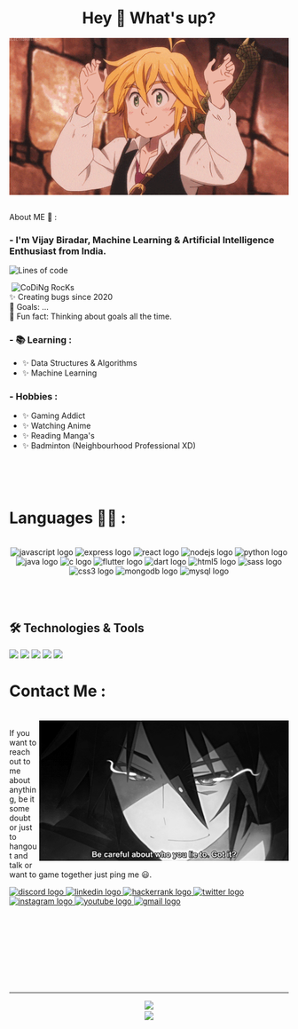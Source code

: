 
<h1 align="center">Hey 👋 What's up?</h1>

<div align="center">
<img hight="300" width="700" alt="GIF" align="center" src="https://github.com/iam-kira/iam-kira/blob/main/Konichiwa.gif">
</div>
<br clear="both">

<!-- <div align="left"> -->
<!-- <p align="left">My name is <b><em>Vijay Biradar</em></b> and I'm a skilled programmer from India.</p> -->
  
<!-- ![Profile Views](http://img.shields.io/badge/Profile%20Views-126-blue) -->

<!-- <div align="right"> -->
  

<!--   </div> -->

  About ME 💬 :

### - I'm Vijay Biradar, Machine Learning & Artificial Intelligence Enthusiast from India.
![Lines of code](https://img.shields.io/badge/From%20Hello%20World%20I%27ve%20Written-50%20Thousand%20lines%20of%20code-blue)
  
<img src="https://github.com/SP-XD/SP-XD/blob/main/images/dev-working_rounded.gif?raw=true" href="https://github.com/sp-xd" alt="CoDiNg RocKs" align="right" width="500"/>
<!-- <img hight="400" width="500" alt="GIF" align="right" src="https://github.com/Xx-Ashutosh-xX/Xx-Ashutosh-xX/blob/master/assets/1936.gif"> -->

<p align="left">✨ Creating bugs since 2020<br>🎯 Goals: ...<br>🎲 Fun fact: Thinking about goals all the time.</p>

### - 📚 Learning :
- ✨ Data Structures & Algorithms
- ✨ Machine Learning

### - Hobbies : 
- ✨ Gaming Addict
- ✨ Watching Anime
- ✨ Reading Manga's
- ✨ Badminton (Neighbourhood Professional XD)

</br>
</br>
</br>
<!-- <h2 align="left">About me</h2> -->

# Languages 👨‍💻 :
</br>
<div align="center">
  
  <img src="https://cdn.jsdelivr.net/gh/devicons/devicon/icons/javascript/javascript-original.svg" height="40" width="52" alt="javascript logo"  />
  <img src="https://cdn.jsdelivr.net/gh/devicons/devicon/icons/express/express-original.svg" height="40" width="52" alt="express logo"  />
  <img src="https://cdn.jsdelivr.net/gh/devicons/devicon/icons/react/react-original.svg" height="40" width="52" alt="react logo"  />
  <img src="https://cdn.jsdelivr.net/gh/devicons/devicon/icons/nodejs/nodejs-original.svg" height="40" width="52" alt="nodejs logo"  />
  <img src="https://cdn.jsdelivr.net/gh/devicons/devicon/icons/python/python-original.svg" height="40" width="52" alt="python logo"  />
  <img src="https://cdn.jsdelivr.net/gh/devicons/devicon/icons/java/java-original.svg" height="40" width="52" alt="java logo"  />
  <img src="https://cdn.jsdelivr.net/gh/devicons/devicon/icons/c/c-original.svg" height="40" width="52" alt="c logo"  />
  <img src="https://cdn.jsdelivr.net/gh/devicons/devicon/icons/flutter/flutter-original.svg" height="40" width="52" alt="flutter logo"  />
  <img src="https://cdn.jsdelivr.net/gh/devicons/devicon/icons/dart/dart-original.svg" height="40" width="52" alt="dart logo"  />
  <img src="https://cdn.jsdelivr.net/gh/devicons/devicon/icons/html5/html5-original.svg" height="40" width="52" alt="html5 logo"  />
  <img src="https://cdn.jsdelivr.net/gh/devicons/devicon/icons/sass/sass-original.svg" height="40" width="52" alt="sass logo"  />
  <img src="https://cdn.jsdelivr.net/gh/devicons/devicon/icons/css3/css3-original.svg" height="40" width="52" alt="css3 logo"  />
  <img src="https://cdn.jsdelivr.net/gh/devicons/devicon/icons/mongodb/mongodb-original.svg" height="40" width="52" alt="mongodb logo"  />
  <img src="https://cdn.jsdelivr.net/gh/devicons/devicon/icons/mysql/mysql-original.svg" height="40" width="52" alt="mysql logo"  />
</div>

</br>
</br>
</br>

<!-- <h2 align="left">I code with</h2> -->

###



###
## 🛠 Technologies & Tools


![](https://img.shields.io/badge/OS-Linux-informational?style=flat&logo=linux&logoColor=white&color=voilet)
![](https://img.shields.io/badge/Editor-VS_Code-informational?style=flat&logo=visual-studio-code&logoColor=white&color=voilet)
![](https://img.shields.io/badge/Tools-Docker-informational?style=flat&logo=docker&logoColor=white&color=voilet)
![](https://img.shields.io/badge/Tools-Kubernetes-informational?style=flat&logo=kubernetes&logoColor=white&color=voilet)
![](https://img.shields.io/badge/Shell-Bash-informational?style=flat&logo=gnu-bash&logoColor=white&color=voilet)
<!-- ![](https://img.shields.io/badge/Code-Python-informational?style=flat&logo=python&logoColor=black&color=voilet)
![](https://img.shields.io/badge/Code-JavaScript-informational?style=flat&logo=javascript&logoColor=black&color=voilet8)
![](https://img.shields.io/badge/Code-React-informational?style=flat&logo=react&logoColor=black&color=voilet) -->

<!-- ![](https://img.shields.io/badge/Tools-PostgreSQL-informational?style=flat&logo=postgresql&logoColor=white&color=6aa6f8) -->


# Contact Me :

<p>
 </br>


<img hight="320" width="450" align="right" alt="GIF" src="https://github.com/iam-kira/iam-kira/blob/main/Contactme.gif">


If you want to reach out to me about anything, be it some doubt or just to hangout and talk or want to game together just ping me 😃.

<div align="left">
  <a href="https://discord.com/channels/@me" target="_blank">
    <img src="https://raw.githubusercontent.com/maurodesouza/profile-readme-generator/master/src/assets/icons/social/discord/default.svg" width="52" height="40" alt="discord logo"  />
  </a>
  <a href="https://www.linkedin.com/in/vijay-biradar-1a2276164/" target="_blank">
    <img src="https://raw.githubusercontent.com/maurodesouza/profile-readme-generator/master/src/assets/icons/social/linkedin/default.svg" width="52" height="40" alt="linkedin logo"  />
  </a>
  <a href="https://www.hackerrank.com/Itadori_Yuuji" target="_blank">
    <img src="https://raw.githubusercontent.com/maurodesouza/profile-readme-generator/master/src/assets/icons/social/hackerrank/default.svg" width="52" height="40" alt="hackerrank logo"  />
  </a>
  <a href="https://twitter.com/Luoyfer" target="_blank">
    <img src="https://raw.githubusercontent.com/maurodesouza/profile-readme-generator/master/src/assets/icons/social/twitter/default.svg" width="52" height="40" alt="twitter logo"  />
  </a>
  <a href="https://www.instagram.com/vijayybiradar/" target="_blank">
    <img src="https://raw.githubusercontent.com/maurodesouza/profile-readme-generator/master/src/assets/icons/social/instagram/default.svg" width="52" height="40" alt="instagram logo"  />
  </a>
  <a href="https://www.youtube.com/channel/UCiQjz_dDcweAaFMQxhGN6pA" target="_blank">
    <img src="https://raw.githubusercontent.com/maurodesouza/profile-readme-generator/master/src/assets/icons/social/youtube/default.svg" width="52" height="40" alt="youtube logo"  />
  </a>
  <a href="vijaybiradar8273@gmail.com" target="_blank">
    <img src="https://raw.githubusercontent.com/maurodesouza/profile-readme-generator/master/src/assets/icons/social/gmail/default.svg" width="52" height="40" alt="gmail logo"  />
  </a>
</div>
 </p>
 

</br>
</br>
</br>
</br>
</br>
</br>
</br>

<!-- ## 🗂️ Highlight Projects -->


###
<div align="center" >
<hr></hr>

<img src="https://github.com/SP-XD/SP-XD/blob/main/images/dino_rounded.gif?raw=true" href="https://github.com/SP-XD" width="700"/>
<!-- <img height="120" alt="Thanks for visiting me" width="100%" src="https://raw.githubusercontent.com/BrunnerLivio/brunnerlivio/master/images/marquee.svg" /><br> -->
<!-- <img src="https://github.com/SP-XD/SP-XD/blob/main/images/this_page_is.gif?raw=true"  width="300"/> -->

</div>
<div align="center">
  <img src="https://profile-counter.glitch.me/iam/count.svg?"  />
</div>
